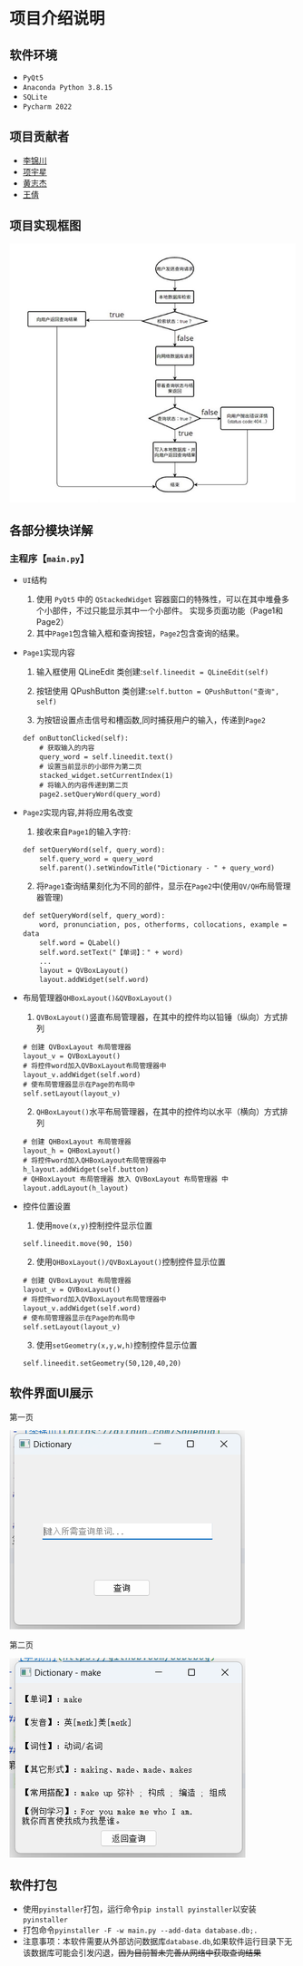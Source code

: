 # 项目介绍说明
## 软件环境
- `PyQt5`
- `Anaconda Python 3.8.15`
- `SQLite`
- `Pycharm 2022`
## 项目贡献者
- [李锦川](https://github.com/SoDebug)
- [项宇星](https://github.com/lamfls)
- [黄志杰](https://github.com/jazz6699)
- [王倩](https://github.com/7Kuku7)
## 项目实现框图
 ![程序框图](https://github.com/SoDebug/ElectronicDictionary/blob/master/res/%E7%A8%8B%E5%BA%8F%E6%A1%86%E5%9B%BE.jpg)

## 各部分模块详解
### 主程序【`main.py`】

- `UI`结构

    1) 使用 `PyQt5` 中的 `QStackedWidget` 容器窗口的特殊性，可以在其中堆叠多个小部件，不过只能显示其中一个小部件。 实现多页面功能（Page1和Page2）
    2) 其中`Page1`包含输入框和查询按钮，`Page2`包含查询的结果。

- `Page1`实现内容

    1) 输入框使用 QLineEdit 类创建:```self.lineedit = QLineEdit(self)```

    2) 按钮使用 QPushButton 类创建:```self.button = QPushButton("查询", self)```

    3) 为按钮设置点击信号和槽函数,同时捕获用户的输入，传递到`Page2`

    ```
    def onButtonClicked(self):
        # 获取输入的内容
        query_word = self.lineedit.text()
        # 设置当前显示的小部件为第二页
        stacked_widget.setCurrentIndex(1)
        # 将输入的内容传递到第二页
        page2.setQueryWord(query_word)
    ```
  
- `Page2`实现内容,并将应用名改变
    1) 接收来自`Page1`的输入字符:

    ```
    def setQueryWord(self, query_word):
        self.query_word = query_word
        self.parent().setWindowTitle("Dictionary - " + query_word)
    ```

    2) 将`Page1`查询结果刻化为不同的部件，显示在`Page2`中(使用`QV/QH`布局管理器管理)
    ```
    def setQueryWord(self, query_word):
        word, pronunciation, pos, otherforms, collocations, example = data 
        self.word = QLabel()
        self.word.setText("【单词】：" + word)
        ...            
        layout = QVBoxLayout()
        layout.addWidget(self.word)
    ```

- 布局管理器`QHBoxLayout()&QVBoxLayout()`

    1) `QVBoxLayout()`竖直布局管理器，在其中的控件均以铅锤（纵向）方式排列

    ```
    # 创建 QVBoxLayout 布局管理器
    layout_v = QVBoxLayout()
    # 将控件word加入QVBoxLayout布局管理器中
    layout_v.addWidget(self.word)
    # 使布局管理器显示在Page的布局中
    self.setLayout(layout_v)
    ```
    
    2) `QHBoxLayout()`水平布局管理器，在其中的控件均以水平（横向）方式排列

    ```
    # 创建 QHBoxLayout 布局管理器
    layout_h = QHBoxLayout()
    # 将控件word加入QHBoxLayout布局管理器中
    h_layout.addWidget(self.button)
    # QHBoxLayout 布局管理器 放入 QVBoxLayout 布局管理器 中
    layout.addLayout(h_layout)
    ```
  
- 控件位置设置

    1) 使用`move(x,y)`控制控件显示位置
    
    ```
    self.lineedit.move(90, 150)
    ```

    2) 使用`QHBoxLayout()/QVBoxLayout()`控制控件显示位置
    
    ```
    # 创建 QVBoxLayout 布局管理器
    layout_v = QVBoxLayout()
    # 将控件word加入QVBoxLayout布局管理器中
    layout_v.addWidget(self.word)
    # 使布局管理器显示在Page的布局中
    self.setLayout(layout_v)
    ```

    3) 使用`setGeometry(x,y,w,h)`控制控件显示位置    

    ```
    self.lineedit.setGeometry(50,120,40,20)
    ```

## 软件界面UI展示
第一页

 ![Page1](https://github.com/SoDebug/ElectronicDictionary/blob/master/res/Page1.png)
 
第二页

 ![Page2](https://github.com/SoDebug/ElectronicDictionary/blob/master/res/Page2.png)
 
## 软件打包
- 使用`pyinstaller`打包，运行命令`pip install pyinstaller`以安装`pyinstaller`
- 打包命令```pyinstaller -F -w main.py --add-data database.db;.```
- 注意事项：本软件需要从外部访问数据库`database.db`,如果软件运行目录下无该数据库可能会引发闪退，~~因为目前暂未完善从网络中获取查询结果~~